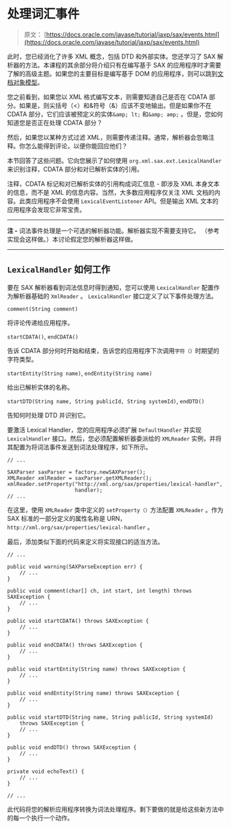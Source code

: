 # 处理词汇事件

> 原文： [https://docs.oracle.com/javase/tutorial/jaxp/sax/events.html](https://docs.oracle.com/javase/tutorial/jaxp/sax/events.html)

此时，您已经消化了许多 XML 概念，包括 DTD 和外部实体。您还学习了 SAX 解析器的方法。本课程的其余部分将介绍只有在编写基于 SAX 的应用程序时才需要了解的高级主题。如果您的主要目标是编写基于 DOM 的应用程序，则可以跳到[文档对象模型](../dom/index.html)。

您之前看到，如果您以 XML 格式编写文本，则需要知道自己是否在 CDATA 部分。如果是，则尖括号（&lt;）和&符号（&amp;）应该不变地输出。但是如果你不在 CDATA 部分，它们应该被预定义的实体`&amp; lt;` 和`&amp; amp;` 。但是，您如何知道您是否正在处理 CDATA 部分？

然后，如果您以某种方式过滤 XML，则需要传递注释。通常，解析器会忽略注释。你怎么能得到评论，以便你能回应他们？

本节回答了这些问题。它向您展示了如何使用 `org.xml.sax.ext.LexicalHandler` 来识别注释，CDATA 部分和对已解析实体的引用。

注释，CDATA 标记和对已解析实体的引用构成词汇信息 - 即涉及 XML 本身文本的信息，而不是 XML 的信息内容。当然，大多数应用程序仅关注 XML 文档的内容。此类应用程序不会使用 `LexicalEventListener` API。但是输出 XML 文本的应用程序会发现它非常宝贵。

* * *

**注 -** 词法事件处理是一个可选的解析器功能。解析器实现不需要支持它。 （参考实现会这样做。）本讨论假定您的解析器这样做。

* * *

## `LexicalHandler` 如何工作

要在 SAX 解析器看到词法信息时得到通知，您可以使用 `LexicalHandler` 配置作为解析器基础的 `XmlReader` 。 `LexicalHandler` 接口定义了以下事件处理方法。

`comment(String comment)`

将评论传递给应用程序。

`startCDATA()`, `endCDATA()`

告诉 CDATA 部分何时开始和结束，告诉您的应用程序下次调用`字符（）`时期望的字符类型。

`startEntity(String name)`, `endEntity(String name)`

给出已解析实体的名称。

`startDTD(String name, String publicId, String systemId)`, `endDTD()`

告知何时处理 DTD 并识别它。

要激活 Lexical Handler，您的应用程序必须扩展 `DefaultHandler` 并实现 `LexicalHandler` 接口。然后，您必须配置解析器委派给的 `XMLReader` 实例，并将其配置为将词法事件发送到词法处理程序，如下所示。

```
// ...

SAXParser saxParser = factory.newSAXParser();
XMLReader xmlReader = saxParser.getXMLReader();
xmlReader.setProperty("http://xml.org/sax/properties/lexical-handler",
                      handler); 
// ...

```

在这里，使用 `XMLReader` 类中定义的 `setProperty（）`方法配置 `XMLReader` 。作为 SAX 标准的一部分定义的属性名称是 URN， `http://xml.org/sax/properties/lexical-handler` 。

最后，添加类似下面的代码来定义将实现接口的适当方法。

```
// ...

public void warning(SAXParseException err) {
    // ...
}

public void comment(char[] ch, int start, int length) throws SAXException {
    // ...   
}

public void startCDATA() throws SAXException {
    // ...
}

public void endCDATA() throws SAXException {
    // ...
}

public void startEntity(String name) throws SAXException {
    // ...
}

public void endEntity(String name) throws SAXException {
    // ...
}

public void startDTD(String name, String publicId, String systemId)
    throws SAXException {
    // ...
}

public void endDTD() throws SAXException {
    // ...
}

private void echoText() {
    // ...
}

// ...

```

此代码将您的解析应用程序转换为词法处理程序。剩下要做的就是给这些新方法中的每一个执行一个动作。